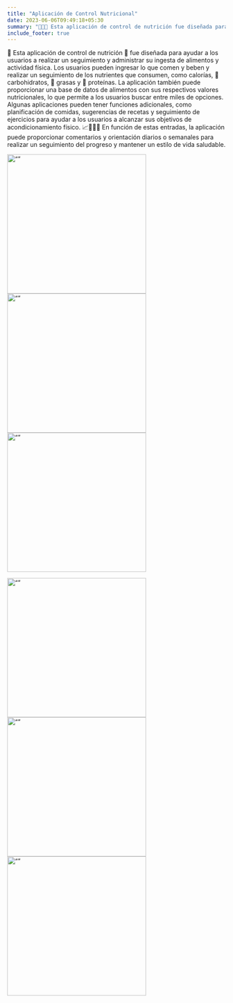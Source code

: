 ```yaml
---
title: "Aplicación de Control Nutricional"
date: 2023-06-06T09:49:18+05:30
summary: "📱🥗💪 Esta aplicación de control de nutrición fue diseñada para ayudar a los usuarios a rastrear y administrar su ingesta de alimentos y actividad física."
include_footer: true
---
```


🥗 Esta aplicación de control de nutrición 📱 fue diseñada para ayudar a los usuarios a realizar un seguimiento y administrar su ingesta de alimentos y actividad física. Los usuarios pueden ingresar lo que comen y beben y realizar un seguimiento de los nutrientes que consumen, como calorías, 🍌 carbohidratos, 🐷 grasas y 🍗 proteínas. La aplicación también puede proporcionar una base de datos de alimentos con sus respectivos valores nutricionales, lo que permite a los usuarios buscar entre miles de opciones. Algunas aplicaciones pueden tener funciones adicionales, como planificación de comidas, sugerencias de recetas y seguimiento de ejercicios para ayudar a los usuarios a alcanzar sus objetivos de acondicionamiento físico. 📈💚🏋️‍♀️ En función de estas entradas, la aplicación puede proporcionar comentarios y orientación diarios o semanales para realizar un seguimiento del progreso y mantener un estilo de vida saludable.

<img src="https://i.imgur.com/SN03HUX.jpg" alt= “” width="320"> <img src="https://i.imgur.com/nWTHDlo.jpg" alt= “” width="320"> <img src="https://i.imgur.com/e3XAqN4.jpg" alt= “” width="320">

<img src="https://i.imgur.com/1oYr8VV.jpg" alt= “” width="320"> <img src="https://i.imgur.com/KgdTBGl.jpg" alt= “” width="320"> <img src="https://i.imgur.com/lVsDN1e.jpg" alt= “” width="320">
